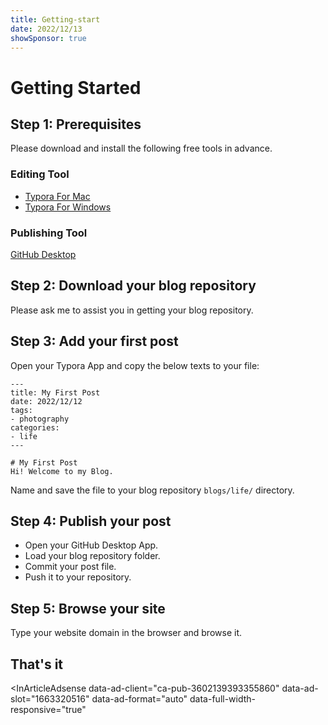 ```yaml
---
title: Getting-start
date: 2022/12/13
showSponsor: true
---
```


# Getting Started

## Step 1: Prerequisites
Please download and install the following free tools in advance.

### Editing Tool
- [Typora For Mac](https://xclient.info/s/typora.html?a=dl&v=1.4.8&k=1&t=86dec916eaec8ce8893d026dc105a42e8f255ae0)
- [Typora For Windows](https://github.com/iuxt/src/releases/download/2.0/typora-0-11-18.exe)

### Publishing Tool
[GitHub Desktop](https://desktop.github.com/)

## Step 2: Download your blog repository
Please ask me to assist you in getting your blog repository.

## Step 3: Add your first post
Open your Typora App and copy the below texts to your file:

```
---
title: My First Post
date: 2022/12/12
tags:
- photography
categories:
- life
---

# My First Post
Hi! Welcome to my Blog.
```

Name and save the file to your blog repository `blogs/life/` directory.

## Step 4: Publish your post
- Open your GitHub Desktop App.
- Load your blog repository folder.
- Commit your post file.
- Push it to your repository.

## Step 5: Browse your site
Type your website domain in the browser and browse it.

## That's it

<SimpleNewsletter/>

<InArticleAdsense
  data-ad-client="ca-pub-3602139393355860"
  data-ad-slot="1663320516"
  data-ad-format="auto"
  data-full-width-responsive="true"
>
</InArticleAdsense>